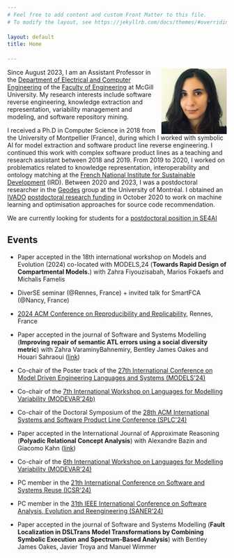 ```yaml
---
# Feel free to add content and custom Front Matter to this file.
# To modify the layout, see https://jekyllrb.com/docs/themes/#overriding-theme-defaults

layout: default
title: Home

---
```

<img src="./photo.png" style="float: right;" width = "150px" />

Since August 2023, I am an Assistant Professor in the [Department of Electrical and Computer Engineering](https://www.mcgill.ca/ece/) of the [Faculty of Engineering](https://www.mcgill.ca/engineering/) at McGill University. My research interests include software reverse engineering, knowledge extraction and representation, variability management and modeling, and software repository mining.

I received a Ph.D in Computer Science in 2018 from the University of Montpellier (France), during which I worked with symbolic AI for model extraction and software product line reverse engineering. I continued this work with complex software product lines as a teaching and research assistant between 2018 and 2019. From 2019 to 2020, I worked on problematics related to knowledge representation, interoperability and ontology matching at the [French National Institute for Sustainable Development](https://www.ird.fr/) (IRD). 
Between 2020 and 2023, I was a postdoctoral researcher in the [Geodes](http://geodes.iro.umontreal.ca/fr/) group at the University of Montréal.  I obtained an [IVADO](https://ivado.ca/en/) [postdoctoral research funding](https://ivado.ca/en/scholarships-and-grants/postdoctoral-research-funding/) in October 2020 to work on machine learning and optimisation approaches for source code recommendation.

We are currently looking for students for a [postdoctoral position in SE4AI](https://jgalasso.github.io/student/postdoc2025)


## Events

* Paper accepted in the 18th  international workshop on Models and Evolution (2024) co-located with MODELS,24 (__Towards Rapid Design of Compartmental Models.__) with  Zahra Fiyouzisabah, Marios Fokaefs and Michalis Famelis    

* DiverSE seminar (@Rennes, France) + invited talk for SmartFCA (@Nancy, France) 

* [2024 ACM Conference on Reproducibility and Replicability](https://acm-rep.github.io/2024/), Rennes, France

* Paper accepted in the journal of Software and Systems Modelling (__Improving repair of semantic ATL errors using a social diversity metric__) with Zahra VaraminyBahnemiry, Bentley James Oakes and Houari Sahraoui ([link](https://link.springer.com/article/10.1007/s10270-024-01170-4))

* Co-chair of the Poster track of the [27th International Conference on Model Driven Engineering Languages and Systems (MODELS'24)](https://conf.researchr.org/home/models-2024)

* Co-chair of the [7th International Workshop on Languages for Modelling Variability (MODEVAR'24b)](https://modevar.github.io)

* Co-chair of the Doctoral Symposium of the [28th ACM International Systems and Software Product Line Conference (SPLC'24)](https://2024.splc.net)

* Paper accepted in the International Journal of Approximate Reasoning (__Polyadic Relational Concept Analysis__) with Alexandre Bazin and Giacomo Kahn ([link](https://www.sciencedirect.com/science/article/pii/S0888613X23001986?via%3Dihub))

* Co-chair of the [6th International Workshop on Languages for Modelling Variability (MODEVAR'24)](https://modevar.github.io)

* PC member in the [21th International Conference on Software and Systems Reuse (ICSR'24)](https://cyprusconferences.org/icsr2024/)

* PC member in the [31th  IEEE International Conference on Software Analysis, Evolution and Reengineering (SANER'24)](https://conf.researchr.org/home/saner-2024)

* Paper accepted in the journal of Software and Systems Modelling (__Fault Localization in DSLTrans Model Transformations by Combining Symbolic Execution and Spectrum-Based Analysis__) with Bentley James Oakes, Javier Troya and Manuel Wimmer

<!---

* PC member in the [18th International Working Conference on Variability Modelling of Software-Intensive Systems (VaMoS'24)](https://vamos2024.inf.unibe.ch/)

* Paper accepted in ACMRep'23 (__Fingerprinting and Building Large Reproducible Datasets__) with Romain Lefeuvre, Benoît Combemale, Houari Sahraoui and Stefano Zacchiroli

-->

